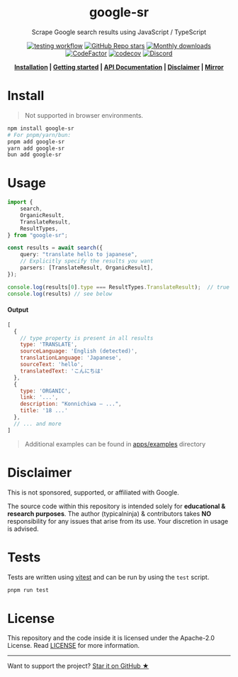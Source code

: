 [npm-gsr]: https://www.npmjs.com/package/google-sr
[stargazers]: https://github.com/typicalninja/google-sr/stargazers
[discord]: https://discord.gg/ynwckXS9T2
[test-action]: https://github.com/typicalninja/google-sr/actions/workflows/tests.yml
[api-docs]: https://typicalninja.github.io/google-sr/
[codefactor]: https://www.codefactor.io/repository/github/typicalninja/google-sr
[codeberg]: https://codeberg.org/typicalninja/google-sr

<h1 align="center">google-sr</h1>

<p align="center">Scrape Google search results using JavaScript / TypeScript</p>

<div align="center">

[![testing workflow](https://img.shields.io/github/actions/workflow/status/typicalninja/google-sr/tests.yml?style=flat)][test-action]
[![GitHub Repo stars](https://img.shields.io/github/stars/typicalninja/google-sr?style=flat)][stargazers]
[![Monthly downloads](https://img.shields.io/npm/dm/google-sr?style=flat)][npm-gsr]
[![CodeFactor](https://www.codefactor.io/repository/github/typicalninja/google-sr/badge)][codefactor]
[![codecov](https://codecov.io/gh/typicalninja/google-sr/graph/badge.svg?token=NKZSQVTAAP)](https://codecov.io/gh/typicalninja/google-sr)
[![Discord](https://img.shields.io/discord/807868280387665970?style=flat)][discord]

</div>

<div align="center">

**[Installation](#install) |
[Getting started](#usage) |
[API Documentation][api-docs] |
[Disclaimer](#disclaimer) |
[Mirror][codeberg]**

</div>


# Install

> Not supported in browser environments.

```bash
npm install google-sr
# For pnpm/yarn/bun:
pnpm add google-sr
yarn add google-sr
bun add google-sr
```

# Usage

```ts
import {
	search,
	OrganicResult,
	TranslateResult,
	ResultTypes,
} from "google-sr";

const results = await search({
	query: "translate hello to japanese",
	// Explicitly specify the results you want
	parsers: [TranslateResult, OrganicResult],
});

console.log(results[0].type === ResultTypes.TranslateResult);  // true
console.log(results) // see below
```

#### Output

```js
[
  {
    // type property is present in all results
    type: 'TRANSLATE',
    sourceLanguage: 'English (detected)',
    translationLanguage: 'Japanese',
    sourceText: 'hello',
    translatedText: 'こんにちは'
  },
  {
    type: 'ORGANIC',
    link: '...',
    description: "Konnichiwa – ...",
    title: '18 ...'
  },
  // ... and more
]
```

> Additional examples can be found in [apps/examples](https://github.com/typicalninja/google-sr/tree/master/apps/examples) directory

# Disclaimer

This is not sponsored, supported, or affiliated with Google.

The source code within this repository is intended solely for **educational & research purposes**.
The author (typicalninja) & contributors takes **NO** responsibility for any issues that arise from its use. 
Your discretion in usage is advised.

# Tests

Tests are written using [vitest](https://vitest.dev/) and can be run by using the `test` script.

```bash
pnpm run test
```

# License

This repository and the code inside it is licensed under the Apache-2.0 License. Read [LICENSE](./LICENSE) for more information.

---

Want to support the project? [Star it on GitHub ★][stargazers]